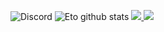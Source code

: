 ![Discord](https://discord.c99.nl/widget/theme-1/608568551732805652.png)
![Eto github stats](https://github-readme-stats.vercel.app/api?username=e0o&show_icons=true&theme=tokyonight)
<a href="https://github.com/e0o?tab=followers">
  <img src="https://img.shields.io/github/followers/e0o">
</a>
<a href="https://github.com/e0o">
   <img src="https://komarev.com/ghpvc/?username=e0o">
</a>
